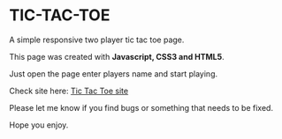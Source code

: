 # TIC-TAC-TOE

A simple responsive two player tic tac toe page.

This page was created with <b>Javascript, CSS3 and HTML5</b>.

Just open the page enter players name and start playing.

Check site here: [Tic Tac Toe site](https://leorrose.github.io/TIC-TAC-TOE.io/)

Please let me know if you find  bugs or something that needs to be fixed.

Hope you enjoy.
